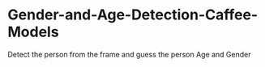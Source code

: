 # Gender-and-Age-Detection-Caffee-Models
Detect the person from the frame and guess the person Age and Gender
